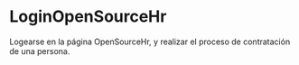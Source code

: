 # LoginOpenSourceHr
Logearse en la página OpenSourceHr, y realizar el proceso de contratación de una persona.
